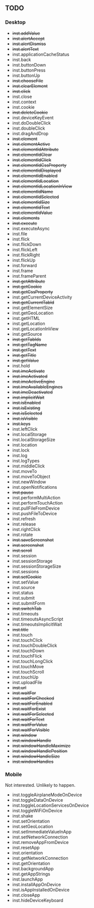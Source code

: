 ## TODO

### Desktop

*   ~~inst.addValue~~
*   ~~inst.alertAccept~~
*   ~~inst.alertDismiss~~
*   ~~inst.alertText~~
*   inst.applicationCacheStatus
*   inst.back
*   inst.buttonDown
*   inst.buttonPress
*   inst.buttonUp
*   ~~inst.chooseFile~~
*   ~~inst.clearElement~~
*   ~~inst.click~~
*   inst.close
*   inst.context
*   inst.cookie
*   ~~inst.deleteCookie~~
*   inst.deviceKeyEvent
*   inst.doDoubleClick
*   inst.doubleClick
*   inst.dragAndDrop
*   ~~inst.element~~
*   ~~inst.elementActive~~
*   ~~inst.elementIdAttribute~~
*   ~~inst.elementIdClear~~
*   ~~inst.elementIdClick~~
*   ~~inst.elementIdCssProperty~~
*   ~~inst.elementIdDisplayed~~
*   ~~inst.elementIdEnabled~~
*   ~~inst.elementIdLocation~~
*   ~~inst.elementIdLocationInView~~
*   ~~inst.elementIdName~~
*   ~~inst.elementIdSelected~~
*   ~~inst.elementIdSize~~
*   ~~inst.elementIdText~~
*   ~~inst.elementIdValue~~
*   ~~inst.elements~~
*   ~~inst.execute~~
*   inst.executeAsync
*   inst.file
*   inst.flick
*   inst.flickDown
*   inst.flickLeft
*   inst.flickRight
*   inst.flickUp
*   inst.forward
*   inst.frame
*   inst.frameParent
*   ~~inst.getAttribute~~
*   ~~inst.getCookie~~
*   ~~inst.getCssProperty~~
*   inst.getCurrentDeviceActivity
*   ~~inst.getCurrentTabId~~
*   inst.getElementSize
*   inst.getGeoLocation
*   inst.getHTML
*   inst.getLocation
*   inst.getLocationInView
*   inst.getSource
*   ~~inst.getTabIds~~
*   ~~inst.getTagName~~
*   ~~inst.getText~~
*   ~~inst.getTitle~~
*   ~~inst.getValue~~
*   inst.hold
*   ~~inst.imeActivate~~
*   ~~inst.imeActivated~~
*   ~~inst.imeActiveEngine~~
*   ~~inst.imeAvailableEngines~~
*   ~~inst.imeDeactivated~~
*   ~~inst.implicitWait~~
*   ~~inst.isEnabled~~
*   ~~inst.isExisting~~
*   ~~inst.isSelected~~
*   ~~inst.isVisible~~
*   ~~inst.keys~~
*   inst.leftClick
*   inst.localStorage
*   inst.localStorageSize
*   inst.location
*   inst.lock
*   inst.log
*   inst.logTypes
*   inst.middleClick
*   inst.moveTo
*   inst.moveToObject
*   inst.newWindow
*   inst.openNotifications
*   ~~inst.pause~~
*   inst.performMultiAction
*   inst.performTouchAction
*   inst.pullFileFromDevice
*   inst.pushFileToDevice
*   inst.refresh
*   inst.release
*   inst.rightClick
*   inst.rotate
*   ~~inst.saveScreenshot~~
*   ~~inst.screenshot~~
*   ~~inst.scroll~~
*   inst.session
*   inst.sessionStorage
*   inst.sessionStorageSize
*   inst.sessions
*   ~~inst.setCookie~~
*   inst.setValue
*   inst.source
*   inst.status
*   inst.submit
*   inst.submitForm
*   ~~inst.switchTab~~
*   inst.timeouts
*   inst.timeoutsAsyncScript
*   inst.timeoutsImplicitWait
*   ~~inst.title~~
*   inst.touch
*   inst.touchClick
*   inst.touchDoubleClick
*   inst.touchDown
*   inst.touchFlick
*   inst.touchLongClick
*   inst.touchMove
*   inst.touchScroll
*   inst.touchUp
*   inst.uploadFile
*   ~~inst.url~~
*   ~~inst.waitFor~~
*   ~~inst.waitForChecked~~
*   ~~inst.waitForEnabled~~
*   ~~inst.waitForExist~~
*   ~~inst.waitForSelected~~
*   ~~inst.waitForText~~
*   ~~inst.waitForValue~~
*   ~~inst.waitForVisible~~
*   ~~inst.window~~
*   ~~inst.windowHandle~~
*   ~~inst.windowHandleMaximize~~
*   ~~inst.windowHandlePosition~~
*   ~~inst.windowHandleSize~~
*   ~~inst.windowHandles~~

### Mobile
Not interested. Unlikely to happen.

*   inst.toggleAirplaneModeOnDevice
*   inst.toggleDataOnDevice
*   inst.toggleLocationServicesOnDevice
*   inst.toggleWiFiOnDevice
*   inst.shake
*   inst.setOrientation
*   inst.setGeoLocation
*   inst.setImmediateValueInApp
*   inst.setNetworkConnection
*   inst.removeAppFromDevice
*   inst.resetApp
*   inst.orientation
*   inst.getNetworkConnection
*   inst.getOrientation
*   inst.backgroundApp
*   inst.getAppStrings
*   inst.launchApp
*   inst.installAppOnDevice
*   inst.isAppInstalledOnDevice
*   inst.closeApp
*   inst.hideDeviceKeyboard
